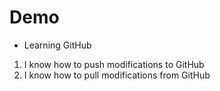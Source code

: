 # Demo

- Learning GitHub

1. I know how to push modifications to GitHub
2. I know how to pull modifications from GitHub
